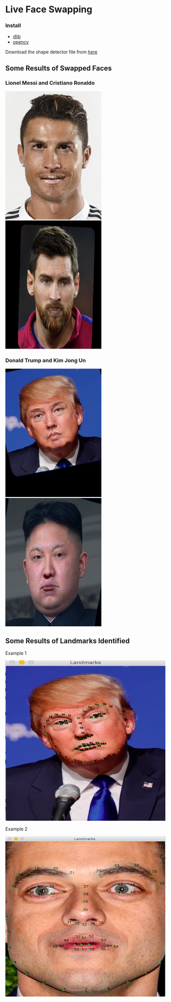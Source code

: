 # Live Face Swapping

### Install

 - [dlib](https://github.com/davisking/dlib)
 - [opencv](https://opencv.com)

Download the shape detector file from [here](http://dlib.net/files/shape_predictor_68_face_landmarks.dat.bz2)

## Some Results of Swapped Faces


### Lionel Messi and Cristiano Ronaldo

<img src="https://github.com/matahatiai/opencv_live_face_swap/blob/master/RSM.jpg" alt="" data-canonical-src="https://github.com/matahatiai/opencv_live_face_swap/blob/master/RSM.jpg" width="300" height="400" />


<img src="https://github.com/matahatiai/opencv_live_face_swap/blob/master/MSR.jpg" alt="" data-canonical-src="https://github.com/matahatiai/opencv_live_face_swap/blob/master/RSM.jpg" width="300" height="400" />



### Donald Trump and Kim Jong Un

<img src="https://github.com/matahatiai/opencv_live_face_swap/blob/master/TSK.jpg" alt="" data-canonical-src="https://github.com/matahatiai/opencv_live_face_swap/blob/master/RSM.jpg" width="300" height="400" />


<img src="https://github.com/matahatiai/opencv_live_face_swap/blob/master/KST.jpg" alt="" data-canonical-src="https://github.com/matahatiai/opencv_live_face_swap/blob/master/RSM.jpg" width="300" height="400" />



## Some Results of Landmarks Identified


Example 1

<img src="https://github.com/matahatiai/opencv_live_face_swap/blob/master/Example%201.png" alt="" data-canonical-src="https://github.com/matahatiai/opencv_live_face_swap/blob/master/Example%201.png" width="500" height="500" />


Example 2 

<img src="https://github.com/matahatiai/opencv_live_face_swap/blob/master/Example%202.png" alt="" data-canonical-src="https://github.com/matahatiai/opencv_live_face_swap/blob/master/Example%202.png" width="500" height="500" />
